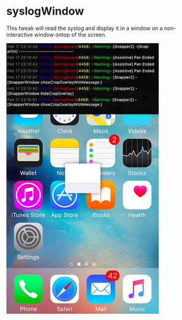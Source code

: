 # syslogWindow

This tweak will read the syslog and display it in a window on a non-interactive window ontop of the screen.

![](screenshots/screenshot1.jpg)